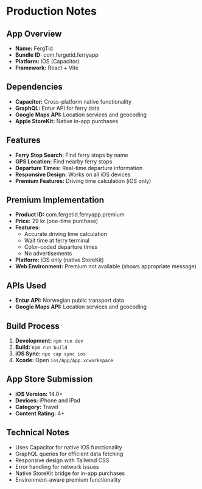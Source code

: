 # Production Notes

## App Overview
- **Name:** FergTid
- **Bundle ID:** com.fergetid.ferryapp
- **Platform:** iOS (Capacitor)
- **Framework:** React + Vite

## Dependencies
- **Capacitor:** Cross-platform native functionality
- **GraphQL:** Entur API for ferry data
- **Google Maps API:** Location services and geocoding
- **Apple StoreKit:** Native in-app purchases

## Features
- **Ferry Stop Search:** Find ferry stops by name
- **GPS Location:** Find nearby ferry stops
- **Departure Times:** Real-time departure information
- **Responsive Design:** Works on all iOS devices
- **Premium Features:** Driving time calculation (iOS only)

## Premium Implementation
- **Product ID:** com.fergetid.ferryapp.premium
- **Price:** 29 kr (one-time purchase)
- **Features:**
  - Accurate driving time calculation
  - Wait time at ferry terminal
  - Color-coded departure times
  - No advertisements
- **Platform:** iOS only (native StoreKit)
- **Web Environment:** Premium not available (shows appropriate message)

## APIs Used
- **Entur API:** Norwegian public transport data
- **Google Maps API:** Location services and geocoding

## Build Process
1. **Development:** `npm run dev`
2. **Build:** `npm run build`
3. **iOS Sync:** `npx cap sync ios`
4. **Xcode:** Open `ios/App/App.xcworkspace`

## App Store Submission
- **iOS Version:** 14.0+
- **Devices:** iPhone and iPad
- **Category:** Travel
- **Content Rating:** 4+

## Technical Notes
- Uses Capacitor for native iOS functionality
- GraphQL queries for efficient data fetching
- Responsive design with Tailwind CSS
- Error handling for network issues
- Native StoreKit bridge for in-app purchases
- Environment-aware premium functionality 